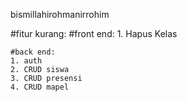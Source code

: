 bismillahirohmanirrohim

#fitur kurang:
    #front end:
    1. Hapus Kelas

    #back end:
    1. auth
    2. CRUD siswa
    3. CRUD presensi
    4. CRUD mapel
